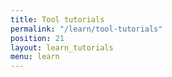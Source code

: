 ```yaml
---
title: Tool tutorials
permalink: "/learn/tool-tutorials"
position: 21
layout: learn_tutorials
menu: learn
---
```


